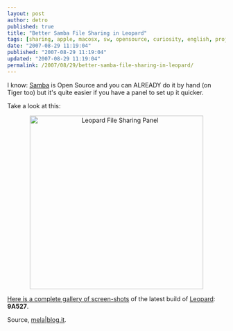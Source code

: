 ```yaml
---
layout: post
author: detro
published: true
title: "Better Samba File Sharing in Leopard"
tags: [sharing, apple, macosx, sw, opensource, curiosity, english, projects]
date: "2007-08-29 11:19:04"
published: "2007-08-29 11:19:04"
updated: "2007-08-29 11:19:04"
permalink: /2007/08/29/better-samba-file-sharing-in-leopard/
---
```


I know: <a href="http://us3.samba.org/samba/">Samba</a> is Open Source and you can ALREADY do it by hand (on Tiger too) but it's quite easier if you have a panel to set up it quicker.

Take a look at this:
<div align="center">
<a href="http://www.thinksecret.com/archives/leopard9a527/image/system-preferences014.jpg"><img src="http://www.thinksecret.com/archives/leopard9a527/image/system-preferences014.jpg" alt="Leopard File Sharing Panel" width="400"/></a></div>

<a href="http://www.thinksecret.com/archives/leopard9a527/index.html">Here is a complete gallery of screen-shots</a> of the latest build of <a href="http://www.apple.com/macosx/leopard/">Leopard</a>: <strong>9A527</strong>.

Source, <a href="http://www.melablog.it/post/4231/nuove-immagini-di-leopard">mela|blog.it</a>.
